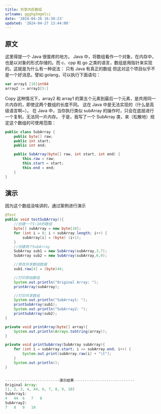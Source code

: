 ```yaml
---
title: 共享内存数组
urlname: ggghg5mgmlci
date: '2024-04-26 16:38:23'
updated: '2024-04-27 13:44:00'
---
```

## 原文
这里得提一个 Java 很蛋疼的地方。
Java 中，将数组看作一个对象，在内存中，也是以对象的形式存储的。而 c、cpp 和 go 之类的语言，数组是用指针来实现的。这就是为什么有一种说法：
只有 Java 有真正的数组
但这对这个项目似乎不是一个好消息。譬如 golang，可以执行下面语句：
```go
var array1 [10]int64
array2 := array1[5:]
```
Copy
这种情况下，array2 和 array1 的第五个元素到最后一个元素，是共用同一片内存的，即使这两个数组的长度不同。
这在 Java 中是无法实现的（什么是高级语言啊~）。
在 Java 中，当你执行类似 subArray 的操作时，只会在底层进行一个复制，无法同一片内存。
于是，我写了一个 SubArray 类，来（松散地）规定这个数组的可使用范围：
```java
public class SubArray {
    public byte[] raw;
    public int start;
    public int end;

    public SubArray(byte[] raw, int start, int end) {
        this.raw = raw;
        this.start = start;
        this.end = end;
    }
}
```
## 演示
因为这个数组没啥讲的，通过案例进行演示
```java
@Test
public void testSubArray(){
    //创建一个1~10的数组
    byte[] subArray = new byte[10];
    for (int i = 0; i < subArray.length; i++) {
        subArray[i] = (byte) (i+1);
    }
    //创建两个SubArray
    SubArray sub1 = new SubArray(subArray,3,7);
    SubArray sub2 = new SubArray(subArray,6,9);

    //修改共享数组数据
    sub1.raw[4] = (byte)44;

    //打印原始数组
    System.out.println("Original Array: ");
    printArray(subArray);

    //打印共享数组
    System.out.println("SubArray1: ");
    printSubArray(sub1);
    System.out.println("SubArray2: ");
    printSubArray(sub2);
}

private void printArray(byte[] array){
    System.out.println(Arrays.toString(array));
}

private void printSubArray(SubArray subArray){
    for (int i = subArray.start; i <= subArray.end; i++) {
        System.out.print(subArray.raw[i] + "\t");
    }
    System.out.println();
}


-------------------------演示结果----------------------------
Original Array: 
[1, 2, 3, 4, 44, 6, 7, 8, 9, 10]
SubArray1: 
4	44	6	7	8	
SubArray2: 
7	8	9	10
```
